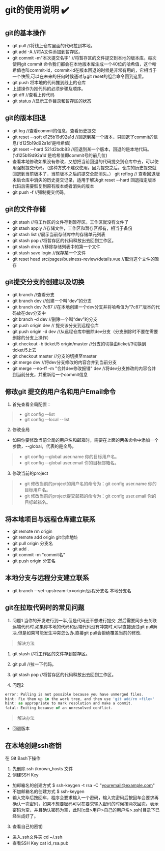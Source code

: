 # git的使用说明 :heavy_check_mark:

## git的基本操作

* git pull   //将线上仓库里面的代码拉到本地。
* git add -A    //将A文件添加到暂存区。
* git commit -m"本次提交名字"   //将暂存区的文件提交到本地的版本库。每次使用git commit 命令我们都会在本地版本库生成一个40位的哈希值，这个哈希值也叫commit-id，commit-id在版本回退的时候是非常有用的，它相当于一个快照,可以在未来的任何时候通过与git reset的组合命令回到这里。
* git push  将本地的代码推到线上的仓库
* 上述操作为推代码的必须步骤及顺序。
* git dff     //查看上传代码
* git status    //显示工作目录和暂存区的状态

## git的版本回退

* git log   //查看commit的信息，查看历史提交
* git reset --soft d125b19d92a1d    //回退到某一个版本，只回退了commit的信息('d125b19d92a1d'是哈希值)
* git reset --hard 521d2bdb83  //回退到某一个版本，回退的是本地代码。('d125b19d92a1d'是哈希值即commit号的前几位)
* 查看本地修改如果没有修改，又想把当前回退的代码提交到仓库中去，可以使用强制提交代码。（这种方式不建议使用，因为提交之后，仓库的历史提交就回退到当前版本了，当前版本之后的提交全部消失。）
git reflog  // 查看回退版本后仓库中消失的历史提交记录，适用于解决git reset --hard 回退指定版本代码后需要恢复到原有版本或者消失的版本
* git push -f  //强制提交代码。

## git的文件存储

* git stash    //将工作区的文件存到暂存区。工作区就没有文件了
* git stash apply    //存储文件，工作区和暂存区都有，相当于备份
* git stash list    //展示当前存储库中的存储单元列表
* git stash pop    //将暂存区的代码释放出去回到工作区。
* git stash drop    //移除存储列表中的第一个文件
* git stash save login    //保存某一个文件
* git reset head src/pages/business-review/details.vue     //取消这个文件的暂存

## git提交分支的创建以及切换

* git branch    //查看分支
* git branch dev    //创建一个叫“dev”的分支
* git branch dev 7c87   //在本地创建一个dev分支并将哈希值为“7c87”版本的代码放在dev分支中
* git branch -d dev    //删除一个叫“dev”的分支
* git push origin dev // 提交该分支到远程仓库
* git push origin -d dev //从远程仓库中删除dev分支（分支删除时不要在需要删除的分支上操作）
* git checkout -b ticket/5 origin/master    //分支的切换由ticket/3切换到ticket/5上去
* git checkout master    //分支的切换至master
* git merge dev  //将dev分支修改的内容合并到当前分支
* git merge --no-ff -m "合并dev修改报错" dev  //将dev分支修改的内容合并到当前分支，并重新给一个commit信息

## 修改git 提交的用户名和用户Email命令

1. 首先查看全局配置：

>* git config  --list 
>* git config --local --list  

2. 修改全局
* 如果你要修改当前全局的用户名和邮箱时，需要在上面的两条命令中添加一个参数，--global，代表的是全局。

>* git config  --global user.name 你的目标用户名。
>* git config  --global user.email 你的目标邮箱名。

3. 修改当前的project

>* git 修改当前的project的用户名的命令为：git config user.name 你的目标用户名。
>* git 修改当前的project提交邮箱的命令为：git config user.email 你的目标邮箱名。

## 将本地项目与远程仓库建立联系
* git remote rm origin
* git remote add origin git仓库地址
* git pull origin 分支名
* git add .
* git commit -m "commit名"
* git push origin 分支名

## 本地分支与远程分支建立联系
* git branch --set-upstream-to=origin/远程分支名 本地分支名


## git在拉取代码时的常见问题

1. 问题1
当你的开发进行到一半,但是代码还不想进行提交 ,然后需要同步去关联远端代码时.如果你本地的代码和远端代码没有冲突时,可以直接通过git pull解决.但是如果可能发生冲突怎么办.直接git pull会拒绝覆盖当前的修改.

> 解决方法
1. git stash    //将工作区的文件存到暂存区。
2. git pull    //拉一下代码。
3. git stash pop    //将暂存区的代码释放出去回到工作区。

2. 问题2
```javascript
error: Pulling is not possible because you have unmerged files.
hint: Fix them up in the work tree, and then use 'git add/rm <file>'
hint: as appropriate to mark resolution and make a commit.
fatal: Exiting because of an unresolved conflict.
```
> 解决办法
* 回退版本

## 在本地创建ssh密钥
在 Git Bash下操作
1. 先删除.ssh /known_hosts 文件
2. 创建SSH Key
* 加邮箱名的创建方式 $ ssh-keygen -t rsa -C "youremail@example.com"
* 不加邮箱名的创建方式 $ ssh-keygen
* 输入完毕后按回车，程序会要求输入一个密码，输入完密码后按回车会要求再确认一次密码，如果不想要密码可以在要求输入密码的时候按两次回次，表示密码为空，并且确认密码为空，此时[c盘>用户>自己的用户名>.ssh]目录下已经生成好了。
3. 查看自己的密钥
* 进入.ssh文件夹 cd ~/.ssh
* 查看SSH Key cat id_rsa.pub